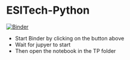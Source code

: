 # ESITech-Python

[![Binder](https://mybinder.org/badge.svg)](https://mybinder.org/v2/gh/pums974/ESITech-Python/master)

- Start Binder by clicking on the button above
- Wait for jupyer to start
- Then open the notebook in the TP folder
